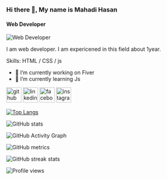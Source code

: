 ### Hi there 👋, My name is Mahadi Hasan
#### Web Developer
![Web Developer](https://scontent.fdac11-2.fna.fbcdn.net/v/t39.30808-6/290100063_1908224872710460_5739937175945575144_n.jpg?stp=dst-jpg_p960x960&_nc_cat=110&ccb=1-7&_nc_sid=e3f864&_nc_eui2=AeGPoqwu7l9eBPE5IXvHmuk5HO04w_GbHEMc7TjD8ZscQ2vzshMdj7xwD1B1-vPsKHQldqcUXTJjXbfI11uPJDLQ&_nc_ohc=Klx03MMOtlYAX85TKW7&_nc_ht=scontent.fdac11-2.fna&oh=00_AfBdauaTOa_6gH6SUuAAkVsPRTni6b1VQzKdmyft9RYitQ&oe=6380C5C7)

I am web developer. I am expericened in this field about 1year. 

Skills: HTML / CSS / js

- 🔭 I’m currently working on Fiver 
- 🌱 I’m currently learning Js 


[<img src='https://cdn.jsdelivr.net/npm/simple-icons@3.0.1/icons/github.svg' alt='github' height='40'>](https://github.com/mahadi61)  [<img src='https://cdn.jsdelivr.net/npm/simple-icons@3.0.1/icons/linkedin.svg' alt='linkedin' height='40'>](https://www.linkedin.com/in/https://www.linkedin.com/in/mahadihasan61//)  [<img src='https://cdn.jsdelivr.net/npm/simple-icons@3.0.1/icons/facebook.svg' alt='facebook' height='40'>](https://www.facebook.com/https://www.facebook.com/mthmahadi)  [<img src='https://cdn.jsdelivr.net/npm/simple-icons@3.0.1/icons/instagram.svg' alt='instagram' height='40'>](https://www.instagram.com/https://www.instagram.com/md.hasan28//)  

[![Top Langs](https://github-readme-stats.vercel.app/api/top-langs/?username=mahadi61)](https://github.com/anuraghazra/github-readme-stats)

![GitHub stats](https://github-readme-stats.vercel.app/api?username=mahadi61&show_icons=true)  

![GitHub Activity Graph](https://activity-graph.herokuapp.com/graph?username=mahadi61)  

![GitHub metrics](https://metrics.lecoq.io/mahadi61)  

![GitHub streak stats](https://github-readme-streak-stats.herokuapp.com/?user=mahadi61)  

![Profile views](https://gpvc.arturio.dev/mahadi61)  
